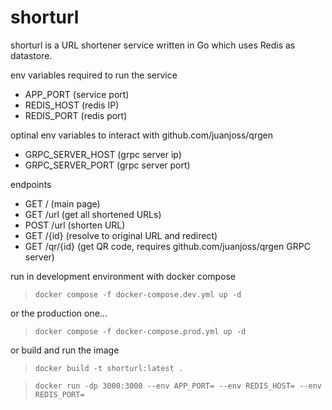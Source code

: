 # shorturl

shorturl is a URL shortener service written in Go which uses Redis as datastore.

env variables required to run the service
- APP_PORT (service port)
- REDIS_HOST (redis IP)
- REDIS_PORT (redis port)

optinal env variables to interact with github.com/juanjoss/qrgen
- GRPC_SERVER_HOST (grpc server ip)
- GRPC_SERVER_PORT (grpc server port)

endpoints
- GET / (main page)
- GET /url (get all shortened URLs)
- POST /url (shorten URL)
- GET /{id} (resolve to original URL and redirect)
- GET /qr/{id} (get QR code, requires github.com/juanjoss/qrgen GRPC server)

run in development environment with docker compose
> `docker compose -f docker-compose.dev.yml up -d`

or the production one...
> `docker compose -f docker-compose.prod.yml up -d`

or build and run the image
> `docker build -t shorturl:latest .`

> `docker run -dp 3000:3000 --env APP_PORT= --env REDIS_HOST= --env REDIS_PORT=`